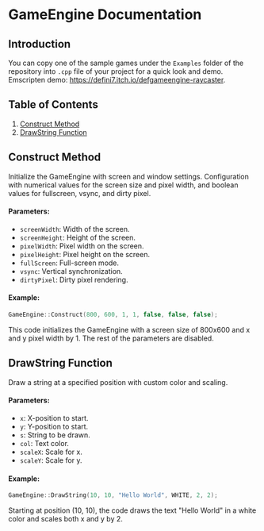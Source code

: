 # GameEngine Documentation

## Introduction

You can copy one of the sample games under the `Examples` folder of the repository into `.cpp` file of your project for a quick look and demo.
Emscripten demo: https://defini7.itch.io/defgameengine-raycaster.

## Table of Contents

1. [Construct Method](#construct-method)
2. [DrawString Function](#drawstring-function)

## Construct Method

Initialize the GameEngine with screen and window settings. Configuration with numerical values for the screen size and pixel width, and boolean values for fullscreen, vsync, and dirty pixel.

#### Parameters:

- `screenWidth`: Width of the screen.
- `screenHeight`: Height of the screen.
- `pixelWidth`: Pixel width on the screen.
- `pixelHeight`: Pixel height on the screen.
- `fullScreen`: Full-screen mode.
- `vsync`: Vertical synchronization.
- `dirtyPixel`: Dirty pixel rendering.

#### Example:
```cpp
GameEngine::Construct(800, 600, 1, 1, false, false, false);
```
This code initializes the GameEngine with a screen size of 800x600 and x and y pixel width by 1. The rest of the parameters are disabled.

## DrawString Function

Draw a string at a specified position with custom color and scaling.

#### Parameters:

- `x`: X-position to start.
- `y`: Y-position to start.
- `s`: String to be drawn.
- `col`: Text color.
- `scaleX`: Scale for x. 
- `scaleY`: Scale for y. 

#### Example:
```cpp
GameEngine::DrawString(10, 10, "Hello World", WHITE, 2, 2);
```
Starting at position (10, 10), the code draws the text "Hello World" in a white color and scales both x and y by 2.
